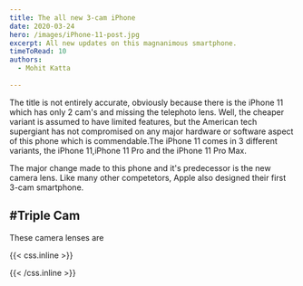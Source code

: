 ```yaml
---
title: The all new 3-cam iPhone
date: 2020-03-24
hero: /images/iPhone-11-post.jpg
excerpt: All new updates on this magnanimous smartphone.
timeToRead: 10
authors:
  - Mohit Katta 
 
---
```


The title is not entirely accurate, obviously because there is the iPhone 11 which has only 2 cam's and missing the telephoto lens. Well, the cheaper variant is assumed to have limited features, but the American tech supergiant has not compromised on any major hardware or software aspect of this phone which is commendable.The iPhone 11 comes in 3 different variants, the iPhone 11,iPhone 11 Pro and the iPhone 11 Pro Max.

The major change made to this phone and it's predecessor is the new camera lens. Like many other competetors, Apple also designed their first 3-cam smartphone.

#Triple Cam 
--
These camera lenses are 

{{< css.inline >}}
<style>
.canon { background: white; width: 100%; height: auto;}
</style>
{{< /css.inline >}}
